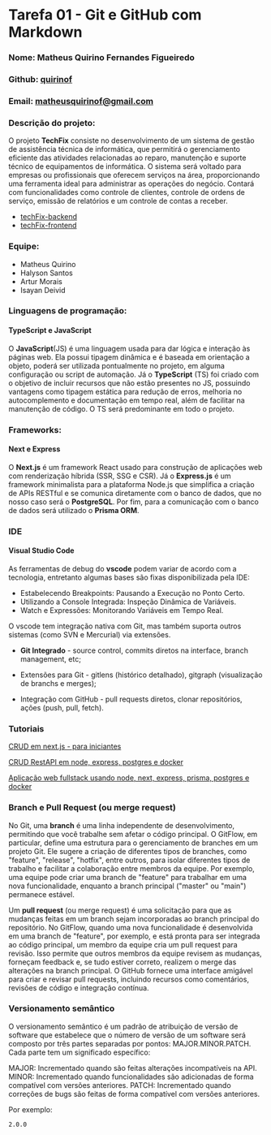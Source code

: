# Tarefa 01 - Git e GitHub com Markdown

### Nome: Matheus Quirino Fernandes Figueiredo

### Github: [quirinof](https://github.com/quirinof)

### Email: matheusquirinof@gmail.com

### Descrição do projeto:

O projeto **TechFix** consiste no desenvolvimento de um sistema de gestão de assistência técnica de informática, que permitirá
o gerenciamento eficiente das atividades relacionadas ao reparo, manutenção e suporte técnico de equipamentos de informática.
O sistema será voltado para empresas ou profissionais que oferecem serviços na área, proporcionando uma ferramenta ideal para
administrar as operações do negócio. Contará com funcionalidades como controle de clientes, controle de ordens de serviço,
emissão de relatórios e um controle de contas a receber.

- [techFix-backend](https://github.com/quirinof/techFix-backend.git)
- [techFix-frontend](https://github.com/quirinof/techFix-frontend.git)

### Equipe:

- Matheus Quirino
- Halyson Santos
- Artur Morais
- Isayan Deivid

### Linguagens de programação:

#### TypeScript e JavaScript

O **JavaScript**(JS) é uma linguagem usada para dar lógica e interação às páginas web. Ela possui tipagem dinâmica e é baseada em orientação a objeto, poderá ser utilizada pontualmente no projeto, em alguma configuração ou script de automação. Já o **TypeScript** (TS) foi criado com o objetivo de incluir recursos que não estão presentes no JS, possuindo vantagens como tipagem estática para redução de erros, melhoria no autocomplemento e documentação em tempo real, além de facilitar na manutenção de código. O TS será predominante em todo o projeto.

### Frameworks:

#### Next e Express

O **Next.js** é um framework React usado para construção de aplicações web com renderização híbrida (SSR, SSG e CSR). Já o **Express.js** é um framework minimalista para a plataforma Node.js que simplifica a criação de APIs RESTful e se comunica diretamente com o banco de dados, que no nosso caso será o **PostgreSQL**. Por fim, para a comunicação com o banco de dados será utilizado o **Prisma ORM**.

### IDE

#### Visual Studio Code

As ferramentas de debug do **vscode** podem variar de acordo com a tecnologia, entretanto algumas bases são fixas disponibilizada pela IDE:

- Estabelecendo Breakpoints: Pausando a Execução no Ponto Certo.
- Utilizando a Console Integrada: Inspeção Dinâmica de Variáveis.
- Watch e Expressões: Monitorando Variáveis em Tempo Real.

O vscode tem integração nativa com Git, mas também suporta outros sistemas (como SVN e Mercurial) via extensões.

- **Git Integrado** - source control, commits diretos na interface, branch management, etc;

- Extensões para Git - gitlens (histórico detalhado), gitgraph (visualização de branchs e merges);

- Integração com GitHub - pull requests diretos, clonar repositórios, ações (push, pull, fetch).

### Tutoriais

[CRUD em next.js - para iniciantes](https://youtu.be/iJejohAs9EY?si=n4rTXfRdAr9vxXN2)

[CRUD RestAPI em node, express, postgres e docker](https://youtu.be/TYB-Lz8YGFk?si=ae1uGVRyQTUWahph)

[Aplicação web fullstack usando node, next, express, prisma, postgres e docker](https://www.youtube.com/live/NaqNk2TbeRE?si=q308hzY3aZNWkqTY)

### Branch e Pull Request (ou merge request)

No Git, uma **branch** é uma linha independente de desenvolvimento, permitindo que você trabalhe sem afetar o código principal. O GitFlow, em particular, define uma estrutura para o gerenciamento de branches em um projeto Git. Ele sugere a criação de diferentes tipos de branches, como "feature", "release", "hotfix", entre outros, para isolar diferentes tipos de trabalho e facilitar a colaboração entre membros da equipe. Por exemplo, uma equipe pode criar uma branch de "feature" para trabalhar em uma nova funcionalidade, enquanto a branch principal ("master" ou "main") permanece estável.

Um **pull request** (ou merge request) é uma solicitação para que as mudanças feitas em um branch sejam incorporadas ao branch principal do repositório. No GitFlow, quando uma nova funcionalidade é desenvolvida em uma branch de "feature", por exemplo, e está pronta para ser integrada ao código principal, um membro da equipe cria um pull request para revisão. Isso permite que outros membros da equipe revisem as mudanças, forneçam feedback e, se tudo estiver correto, realizem o merge das alterações na branch principal. O GitHub fornece uma interface amigável para criar e revisar pull requests, incluindo recursos como comentários, revisões de código e integração contínua.

### Versionamento semântico

O versionamento semântico é um padrão de atribuição de versão de software que estabelece que o número de versão de um software será composto por três partes separadas por pontos: MAJOR.MINOR.PATCH. Cada parte tem um significado específico:

MAJOR: Incrementado quando são feitas alterações incompatíveis na API.
MINOR: Incrementado quando funcionalidades são adicionadas de forma compatível com versões anteriores.
PATCH: Incrementado quando correções de bugs são feitas de forma compatível com versões anteriores.

Por exemplo:

```
2.0.0
```
